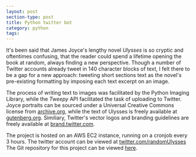 ```yaml
---
layout: post
section-type: post
title: Python twitter bot
category: python 
tags: 
---
```

It's been said that James Joyce's lengthy novel *Ulysses* is so cryptic and oftentimes confusing, that the reader could spend a lifetime opening the book at random, always finding a new perspective. Though a number of Twitter accounts already tweet in 140 character blocks of text, I felt there to be a gap for a new approach: tweeting short sections text as the novel's pre-existing formatting by imposing each text excerpt on an image.	

The process of writing text to images was facilitated by the Python Imaging Library, while the *Tweepy* API facilitated the task of uploading to Twitter.
Joyce portraits can be sourced under a Universal Creative Commons license from [archive.org](https://archive.org/details/JamesJoyceVariousPhotos), while the text of Ulysses is freely available at [gutenberg.org](http://www.gutenberg.org/ebooks/4300). Similiary, Twitter's vector logos and branding guidelines are freely available at [brand.twitter.com](https://brand.twitter.com/).

The project is hosted on an AWS EC2 instance, running on a cronjob every 3 hours.
The twitter account can be viewed at [twitter.com/randomUlysses](https://twitter.com/randomUlysses)
The Git repository for this project can be viewed [here](https://github.com/oisinBates/JamesJoyceUlyssesTwitterBot).


